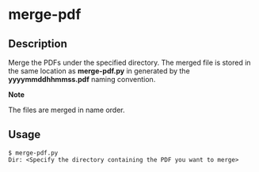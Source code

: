 # merge-pdf 

## Description  
Merge the PDFs under the specified directory. The merged file is stored in the same location as **merge-pdf.py** in generated by the **yyyymmddhhmmss.pdf** naming convention.  

**Note**  

The files are merged in name order.

## Usage  
```
$ merge-pdf.py
Dir: <Specify the directory containing the PDF you want to merge>
```

